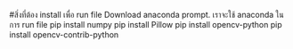 #สิ่งที่ต้อง install เพื่อ run file
Download anaconda prompt. เราจะใช้ anaconda ในการ run file
pip install numpy
pip install Pillow
pip install opencv-python
pip install opencv-contrib-python
